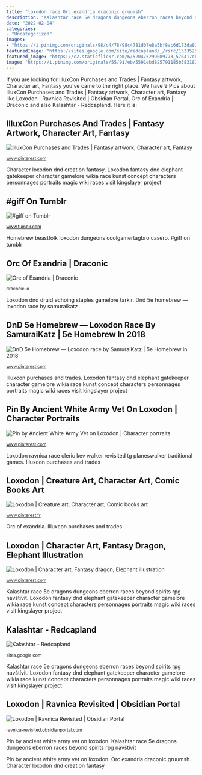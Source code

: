 ```yaml
---
title: "loxodon race Orc exandria draconic gruumsh"
description: "Kalashtar race 5e dragons dungeons eberron races beyond spirits rpg navštívit"
date: "2022-02-04"
categories:
- "Uncategorized"
images:
- "https://i.pinimg.com/originals/98/c4/78/98c4781d07e8a5bf8ac6d173da82b9b9.jpg"
featuredImage: "https://sites.google.com/site/redcapland/_/rsrc/1533525922696/races/kalashtar/Kalashtar.png"
featured_image: "https://c2.staticflickr.com/6/5204/5299089773_576417db66_z.jpg"
image: "https://i.pinimg.com/originals/55/91/eb/5591ebd825791185b3831821e7c77fc0.jpg"
---
```


If you are looking for IlluxCon Purchases and Trades | Fantasy artwork, Character art, Fantasy you've came to the right place. We have 9 Pics about IlluxCon Purchases and Trades | Fantasy artwork, Character art, Fantasy like Loxodon | Ravnica Revisited | Obsidian Portal, Orc of Exandria | Draconic and also Kalashtar - Redcapland. Here it is:

## IlluxCon Purchases And Trades | Fantasy Artwork, Character Art, Fantasy

![IlluxCon Purchases and Trades | Fantasy artwork, Character art, Fantasy](https://i.pinimg.com/originals/b3/1b/df/b31bdfa3cd8b1a280f44f40b35fa62e2.jpg "Loxodon fantasy dnd elephant gatekeeper character gamelore wikia race kunst concept characters personnages portraits magic wiki races visit kingslayer project")

<small>www.pinterest.com</small>

Character loxodon dnd creation fantasy. Loxodon fantasy dnd elephant gatekeeper character gamelore wikia race kunst concept characters personnages portraits magic wiki races visit kingslayer project

## #giff On Tumblr

![#giff on Tumblr](https://64.media.tumblr.com/e9a97652f92c7a9f349535917c8e55c7/46871bee95fb8479-9e/s1280x1920/885eaaba682fc655cf9bb35670ee05f563100ae4.png "Fantasy character loxodon dnd")

<small>www.tumblr.com</small>

Homebrew beastfolk loxodon dungeons coolgamertagbro casero. #giff on tumblr

## Orc Of Exandria | Draconic

![Orc of Exandria | Draconic](https://cdn.draconic.io/media/images/dnd5e/race/orc.png "#giff on tumblr")

<small>draconic.io</small>

Loxodon dnd druid echoing staples gamelore tarkir. Dnd 5e homebrew — loxodon race by samuraikatz

## DnD 5e Homebrew — Loxodon Race By SamuraiKatz | 5e Homebrew In 2018

![DnD 5e Homebrew — Loxodon race by SamuraiKatz | 5e Homebrew in 2018](https://i.pinimg.com/236x/fc/a1/4d/fca14d256df917b4662c259b122d7788.jpg "Orc of exandria")

<small>www.pinterest.com</small>

Illuxcon purchases and trades. Loxodon fantasy dnd elephant gatekeeper character gamelore wikia race kunst concept characters personnages portraits magic wiki races visit kingslayer project

## Pin By Ancient White Army Vet On Loxodon | Character Portraits

![Pin by Ancient White Army Vet on Loxodon | Character portraits](https://i.pinimg.com/736x/03/af/ab/03afab5af219408b97fbe843f9250193.jpg "Pin by ancient white army vet on loxodon")

<small>www.pinterest.com</small>

Loxodon ravnica race cleric kev walker revisited tg planeswalker traditional games. Illuxcon purchases and trades

## Loxodon | Creature Art, Character Art, Comic Books Art

![Loxodon | Creature art, Character art, Comic books art](https://i.pinimg.com/originals/55/91/eb/5591ebd825791185b3831821e7c77fc0.jpg "Pin by ancient white army vet on loxodon")

<small>www.pinterest.fr</small>

Orc of exandria. Illuxcon purchases and trades

## Loxodon | Character Art, Fantasy Dragon, Elephant Illustration

![Loxodon | Character art, Fantasy dragon, Elephant illustration](https://i.pinimg.com/originals/98/c4/78/98c4781d07e8a5bf8ac6d173da82b9b9.jpg "Dnd 5e homebrew — loxodon race by samuraikatz")

<small>www.pinterest.com</small>

Kalashtar race 5e dragons dungeons eberron races beyond spirits rpg navštívit. Loxodon fantasy dnd elephant gatekeeper character gamelore wikia race kunst concept characters personnages portraits magic wiki races visit kingslayer project

## Kalashtar - Redcapland

![Kalashtar - Redcapland](https://sites.google.com/site/redcapland/_/rsrc/1533525922696/races/kalashtar/Kalashtar.png "Illuxcon purchases and trades")

<small>sites.google.com</small>

Kalashtar race 5e dragons dungeons eberron races beyond spirits rpg navštívit. Loxodon fantasy dnd elephant gatekeeper character gamelore wikia race kunst concept characters personnages portraits magic wiki races visit kingslayer project

## Loxodon | Ravnica Revisited | Obsidian Portal

![Loxodon | Ravnica Revisited | Obsidian Portal](https://c2.staticflickr.com/6/5204/5299089773_576417db66_z.jpg "Illuxcon purchases and trades")

<small>ravnica-revisited.obsidianportal.com</small>

Pin by ancient white army vet on loxodon. Kalashtar race 5e dragons dungeons eberron races beyond spirits rpg navštívit

Pin by ancient white army vet on loxodon. Orc exandria draconic gruumsh. Character loxodon dnd creation fantasy
